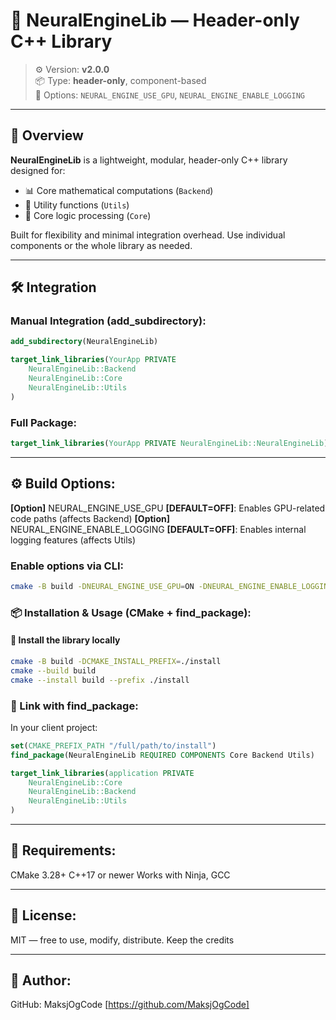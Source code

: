 # 🧠 NeuralEngineLib — Header-only C++ Library

> ⚙️ Version: **v2.0.0**  
> 📦 Type: **header-only**, component-based  
> 🧩 Options: `NEURAL_ENGINE_USE_GPU`, `NEURAL_ENGINE_ENABLE_LOGGING`

---

## 🚀 Overview

**NeuralEngineLib** is a lightweight, modular, header-only C++ library designed for:

- 📊 Core mathematical computations (`Backend`)
- 🔧 Utility functions (`Utils`)
- 🧠 Core logic processing (`Core`)

Built for flexibility and minimal integration overhead. Use individual components or the whole library as needed.

---

## 🛠️ Integration

### Manual Integration (add_subdirectory):

```cmake
add_subdirectory(NeuralEngineLib)

target_link_libraries(YourApp PRIVATE
    NeuralEngineLib::Backend
    NeuralEngineLib::Core
    NeuralEngineLib::Utils
)
```
### Full Package:

```cmake
target_link_libraries(YourApp PRIVATE NeuralEngineLib::NeuralEngineLib)
```

---

## ⚙️ Build Options:
**[Option]** NEURAL_ENGINE_USE_GPU **[DEFAULT=OFF]**: Enables GPU-related code paths (affects Backend)
**[Option]** NEURAL_ENGINE_ENABLE_LOGGING **[DEFAULT=OFF]**: Enables internal logging features (affects Utils)

### Enable options via CLI:
```bash
cmake -B build -DNEURAL_ENGINE_USE_GPU=ON -DNEURAL_ENGINE_ENABLE_LOGGING=ON
```

### 📦 Installation & Usage (CMake + find_package):
#### 🔧 Install the library locally
```bash
cmake -B build -DCMAKE_INSTALL_PREFIX=./install
cmake --build build
cmake --install build --prefix ./install
```

### 🔌 Link with find_package:
In your client project:
```cmake
set(CMAKE_PREFIX_PATH "/full/path/to/install")
find_package(NeuralEngineLib REQUIRED COMPONENTS Core Backend Utils)

target_link_libraries(application PRIVATE
    NeuralEngineLib::Core
    NeuralEngineLib::Backend
    NeuralEngineLib::Utils 
)
```

---

## 🔧 Requirements:
CMake 3.28+
C++17 or newer
Works with Ninja, GCC

---

## 📄 License:
MIT — free to use, modify, distribute. Keep the credits 

---

## 👤 Author:
GitHub: MaksjOgCode [https://github.com/MaksjOgCode]
